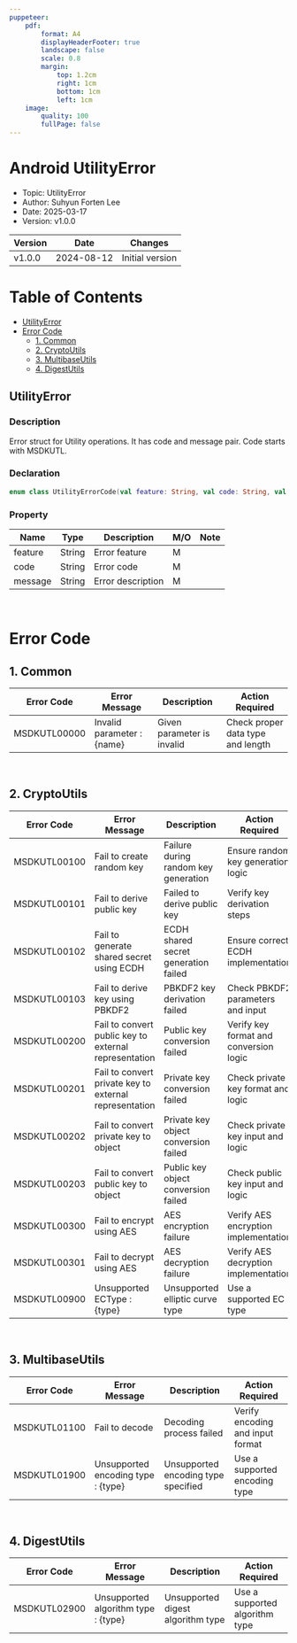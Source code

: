 ```yaml
---
puppeteer:
    pdf:
        format: A4
        displayHeaderFooter: true
        landscape: false
        scale: 0.8
        margin:
            top: 1.2cm
            right: 1cm
            bottom: 1cm
            left: 1cm
    image:
        quality: 100
        fullPage: false
---
```


Android UtilityError
==

- Topic: UtilityError
- Author: Suhyun Forten Lee
- Date: 2025-03-17
- Version: v1.0.0

| Version          | Date       | Changes                  |
| ---------------- | ---------- | ------------------------ |
| v1.0.0  | 2024-08-12 | Initial version          |

<div style="page-break-after: always;"></div>

# Table of Contents

- [UtilityError](#utilityerror)
- [Error Code](#error-code)
  - [1. Common](#1-common)
  - [2. CryptoUtils](#2-cryptoutils)
  - [3. MultibaseUtils](#3-multibaseutils)
  - [4. DigestUtils](#4-digestutils)


## UtilityError

### Description
Error struct for Utility operations. It has code and message pair.
Code starts with MSDKUTL.

### Declaration
```kotlin
enum class UtilityErrorCode(val feature: String, val code: String, val msg: String)
```

### Property

| Name    | Type   | Description            | **M/O** | **Note** |
|---------|--------|------------------------|---------|----------|
| feature    | String | Error feature              | M       |          |
| code    | String | Error code              | M       |          |
| message | String | Error description       | M       |          |

<br>

# Error Code

## 1. Common

| Error Code   | Error Message                        | Description                       | Action Required                   |
|--------------|--------------------------------------|-----------------------------------|-----------------------------------|
| MSDKUTL00000 | Invalid parameter : {name}           | Given parameter is invalid        | Check proper data type and length |

<br>

## 2. CryptoUtils

| Error Code      | Error Message                                      | Description                            | Action Required                        |
|-----------------|----------------------------------------------------|----------------------------------------|----------------------------------------|
| MSDKUTL00100    | Fail to create random key                   | Failure during random key generation   | Ensure random key generation logic     |
| MSDKUTL00101    | Fail to derive public key                          | Failed to derive public key            | Verify key derivation steps            |
| MSDKUTL00102    | Fail to generate shared secret using ECDH | ECDH shared secret generation failed   | Ensure correct ECDH implementation     |
| MSDKUTL00103    | Fail to derive key using PBKDF2                    | PBKDF2 key derivation failed           | Check PBKDF2 parameters and input      |
| MSDKUTL00200    | Fail to convert public key to external representation | Public key conversion failed  | Verify key format and conversion logic |
| MSDKUTL00201    | Fail to convert private key to external representation | Private key conversion failed | Check private key format and logic     |
| MSDKUTL00202    | Fail to convert private key to object     | Private key object conversion failed   | Check private key input and logic      |
| MSDKUTL00203    | Fail to convert public key to object      | Public key object conversion failed    | Check public key input and logic       |
| MSDKUTL00300    | Fail to encrypt using AES                          | AES encryption failure                 | Verify AES encryption implementation   |
| MSDKUTL00301    | Fail to decrypt using AES                          | AES decryption failure                 | Verify AES decryption implementation   |
| MSDKUTL00900    | Unsupported ECType : {type}                        | Unsupported elliptic curve type        | Use a supported EC type                |

<br>

## 3. MultibaseUtils

| Error Code      | Error Message                         | Description                         | Action Required                   |
|-----------------|---------------------------------------|-------------------------------------|-----------------------------------|
| MSDKUTL01100    | Fail to decode                        | Decoding process failed             | Verify encoding and input format  |
| MSDKUTL01900    | Unsupported encoding type : {type}    | Unsupported encoding type specified | Use a supported encoding type     |

<br>

## 4. DigestUtils

| Error Code      | Error Message                           | Description                         | Action Required                   |
|-----------------|-----------------------------------------|-------------------------------------|-----------------------------------|
| MSDKUTL02900    | Unsupported algorithm type : {type}     | Unsupported digest algorithm type   | Use a supported algorithm type    |

  <br>
